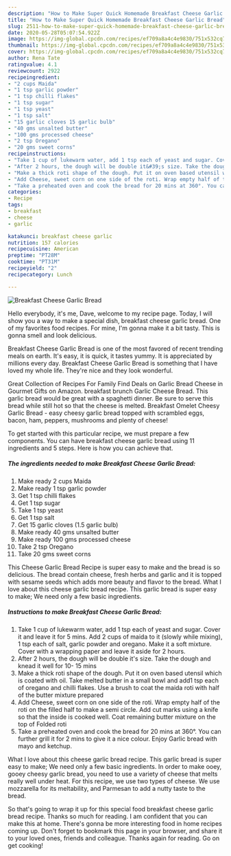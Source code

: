 ```yaml
---
description: "How to Make Super Quick Homemade Breakfast Cheese Garlic Bread"
title: "How to Make Super Quick Homemade Breakfast Cheese Garlic Bread"
slug: 2511-how-to-make-super-quick-homemade-breakfast-cheese-garlic-bread
date: 2020-05-28T05:07:54.922Z
image: https://img-global.cpcdn.com/recipes/ef709a8a4c4e9830/751x532cq70/breakfast-cheese-garlic-bread-recipe-main-photo.jpg
thumbnail: https://img-global.cpcdn.com/recipes/ef709a8a4c4e9830/751x532cq70/breakfast-cheese-garlic-bread-recipe-main-photo.jpg
cover: https://img-global.cpcdn.com/recipes/ef709a8a4c4e9830/751x532cq70/breakfast-cheese-garlic-bread-recipe-main-photo.jpg
author: Rena Tate
ratingvalue: 4.1
reviewcount: 2922
recipeingredient:
- "2 cups Maida"
- "1 tsp garlic powder"
- "1 tsp chilli flakes"
- "1 tsp sugar"
- "1 tsp yeast"
- "1 tsp salt"
- "15 garlic cloves 15 garlic bulb"
- "40 gms unsalted butter"
- "100 gms processed cheese"
- "2 tsp Oregano"
- "20 gms sweet corns"
recipeinstructions:
- "Take 1 cup of lukewarm water, add 1 tsp each of yeast and sugar. Cover it and leave it for 5 mins. Add 2 cups of maida to it (slowly while mixing), 1 tsp each of salt, garlic powder and oregano. Make it a soft mixture. Cover with a wrapping paper and leave it aside for 2 hours."
- "After 2 hours, the dough will be double it&#39;s size. Take the dough and knead it well for 10- 15 mins"
- "Make a thick roti shape of the dough. Put it on oven based utensil which is coated with oil. Take melted butter in a small bowl and add1 tsp each of oregano and chilli flakes. Use a brush to coat the maida roti with half of the butter mixture prepared"
- "Add Cheese, sweet corn on one side of the roti. Wrap empty half of the roti on the filled half to make a semi circle. Add cut marks using a knife so that the inside is cooked well. Coat remaining butter mixture on the top of Folded roti"
- "Take a preheated oven and cook the bread for 20 mins at 360°. You can further grill it for 2 mins to give it a nice colour. Enjoy Garlic bread with mayo and ketchup."
categories:
- Recipe
tags:
- breakfast
- cheese
- garlic

katakunci: breakfast cheese garlic 
nutrition: 157 calories
recipecuisine: American
preptime: "PT28M"
cooktime: "PT31M"
recipeyield: "2"
recipecategory: Lunch

---
```



![Breakfast Cheese Garlic Bread](https://img-global.cpcdn.com/recipes/ef709a8a4c4e9830/751x532cq70/breakfast-cheese-garlic-bread-recipe-main-photo.jpg)

Hello everybody, it's me, Dave, welcome to my recipe page. Today, I will show you a way to make a special dish, breakfast cheese garlic bread. One of my favorites food recipes. For mine, I'm gonna make it a bit tasty. This is gonna smell and look delicious.

Breakfast Cheese Garlic Bread is one of the most favored of recent trending meals on earth. It's easy, it is quick, it tastes yummy. It is appreciated by millions every day. Breakfast Cheese Garlic Bread is something that I have loved my whole life. They're nice and they look wonderful.

Great Collection of Recipes For Family Find Deals on Garlic Bread Cheese in Gourmet Gifts on Amazon. breakfast brunch Garlic Cheese Bread. This garlic bread would be great with a spaghetti dinner. Be sure to serve this bread while still hot so that the cheese is melted. Breakfast Omelet Cheesy Garlic Bread - easy cheesy garlic bread topped with scrambled eggs, bacon, ham, peppers, mushrooms and plenty of cheese!


To get started with this particular recipe, we must prepare a few components. You can have breakfast cheese garlic bread using 11 ingredients and 5 steps. Here is how you can achieve that.

<!--inarticleads1-->

##### The ingredients needed to make Breakfast Cheese Garlic Bread:

1. Make ready 2 cups Maida
1. Make ready 1 tsp garlic powder
1. Get 1 tsp chilli flakes
1. Get 1 tsp sugar
1. Take 1 tsp yeast
1. Get 1 tsp salt
1. Get 15 garlic cloves (1.5 garlic bulb)
1. Make ready 40 gms unsalted butter
1. Make ready 100 gms processed cheese
1. Take 2 tsp Oregano
1. Take 20 gms sweet corns


This Cheese Garlic Bread Recipe is super easy to make and the bread is so delicious. The bread contain cheese, fresh herbs and garlic and it is topped with sesame seeds which adds more beauty and flavor to the bread. What I love about this cheese garlic bread recipe. This garlic bread is super easy to make; We need only a few basic ingredients. 

<!--inarticleads2-->

##### Instructions to make Breakfast Cheese Garlic Bread:

1. Take 1 cup of lukewarm water, add 1 tsp each of yeast and sugar. Cover it and leave it for 5 mins. Add 2 cups of maida to it (slowly while mixing), 1 tsp each of salt, garlic powder and oregano. Make it a soft mixture. Cover with a wrapping paper and leave it aside for 2 hours.
1. After 2 hours, the dough will be double it&#39;s size. Take the dough and knead it well for 10- 15 mins
1. Make a thick roti shape of the dough. Put it on oven based utensil which is coated with oil. Take melted butter in a small bowl and add1 tsp each of oregano and chilli flakes. Use a brush to coat the maida roti with half of the butter mixture prepared
1. Add Cheese, sweet corn on one side of the roti. Wrap empty half of the roti on the filled half to make a semi circle. Add cut marks using a knife so that the inside is cooked well. Coat remaining butter mixture on the top of Folded roti
1. Take a preheated oven and cook the bread for 20 mins at 360°. You can further grill it for 2 mins to give it a nice colour. Enjoy Garlic bread with mayo and ketchup.


What I love about this cheese garlic bread recipe. This garlic bread is super easy to make; We need only a few basic ingredients. In order to make ooey, gooey cheesy garlic bread, you need to use a variety of cheese that melts really well under heat. For this recipe, we use two types of cheese. We use mozzarella for its meltability, and Parmesan to add a nutty taste to the bread. 

So that's going to wrap it up for this special food breakfast cheese garlic bread recipe. Thanks so much for reading. I am confident that you can make this at home. There's gonna be more interesting food in home recipes coming up. Don't forget to bookmark this page in your browser, and share it to your loved ones, friends and colleague. Thanks again for reading. Go on get cooking!

